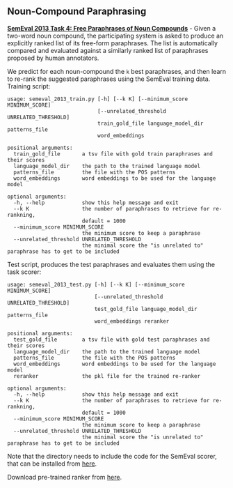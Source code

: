## Noun-Compound Paraphrasing

**[SemEval 2013 Task 4: Free Paraphrases of Noun Compounds](https://www.cs.york.ac.uk/semeval-2013/task4/index.php)** - 
Given a two-word noun compound, the participating system is asked to produce 
an explicitly ranked list of its free-form paraphrases. The list is automatically compared and evaluated against a similarly ranked list of paraphrases proposed by human annotators.

We predict for each noun-compound the `k` best paraphrases, and then learn to re-rank the suggested paraphrases using the SemEval training data. Training script:

```
usage: semeval_2013_train.py [-h] [--k K] [--minimum_score MINIMUM_SCORE]
                             [--unrelated_threshold UNRELATED_THRESHOLD]
                             train_gold_file language_model_dir patterns_file
                             word_embeddings

positional arguments:
  train_gold_file       a tsv file with gold train paraphrases and their scores
  language_model_dir    the path to the trained language model
  patterns_file         the file with the POS patterns
  word_embeddings       word embeddings to be used for the language model

optional arguments:
  -h, --help            show this help message and exit
  --k K                 the number of paraphrases to retrieve for re-rankning,
                        default = 1000
  --minimum_score MINIMUM_SCORE
                        the minimum score to keep a paraphrase
  --unrelated_threshold UNRELATED_THRESHOLD
                        the minimal score the "is unrelated to" paraphrase has to get to be included

```

Test script, produces the test paraphrases and evaluates them using the task scorer:

```
usage: semeval_2013_test.py [-h] [--k K] [--minimum_score MINIMUM_SCORE]
                            [--unrelated_threshold UNRELATED_THRESHOLD]
                            test_gold_file language_model_dir patterns_file
                            word_embeddings reranker

positional arguments:
  test_gold_file        a tsv file with gold test paraphrases and their scores
  language_model_dir    the path to the trained language model
  patterns_file         the file with the POS patterns
  word_embeddings       word embeddings to be used for the language model
  reranker              the pkl file for the trained re-ranker

optional arguments:
  -h, --help            show this help message and exit
  --k K                 the number of paraphrases to retrieve for re-rankning,
                        default = 1000
  --minimum_score MINIMUM_SCORE
                        the minimum score to keep a paraphrase
  --unrelated_threshold UNRELATED_THRESHOLD
                        the minimal score the "is unrelated to" paraphrase has to get to be included
```

Note that the directory needs to include the code for the SemEval scorer, that can be installed from [here](https://www.cs.york.ac.uk/semeval-2013/task4/index.php%3Fid=data.html).


Download pre-trained ranker from [here](https://drive.google.com/open?id=1M-sDIh3HNEXXGMR5jyqfebH4F4iVpR5n).